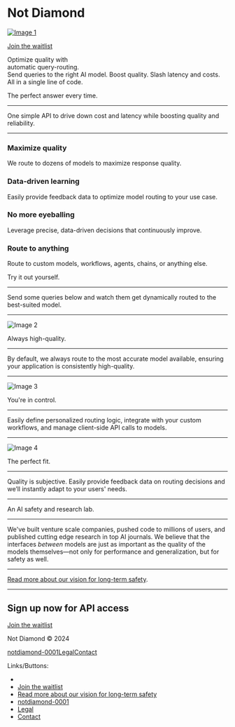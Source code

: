 Not Diamond
===============
 

[![Image 1](https://cdn.prod.website-files.com/666c8329825732540ce3c301/666c8329825732540ce3c338_logo-medium-transparent.png)](https://www.notdiamond.net/)

[Join the waitlist](https://form.typeform.com/to/EwkODNUs)

Optimize quality with  
automatic query-routing.  
Send queries to the right AI model. Boost quality. Slash latency and costs. All in a single line of code.

The perfect answer every time.  

---------------------------------

‍One simple API to drive down cost and latency while boosting quality and reliability.  

-----------------------------------------------------------------------------------------

### Maximize quality

We route to dozens of models to maximize response quality.

### Data-driven learning

Easily provide feedback data to optimize model routing to your use case.

### No more eyeballing

Leverage precise, data-driven decisions that continuously improve.

### Route to anything

Route to custom models, workflows, agents, chains, or anything else.

Try it out yourself.  

-----------------------

Send some queries below and watch them get dynamically routed to the best-suited model.  

------------------------------------------------------------------------------------------

![Image 2](https://cdn.prod.website-files.com/666c8329825732540ce3c301/666c8329825732540ce3c38b_query-table-2.png)

Always high-quality.  

-----------------------

By default, we always route to the most accurate model available, ensuring your application is consistently high-quality.  

----------------------------------------------------------------------------------------------------------------------------

![Image 3](https://cdn.prod.website-files.com/666c8329825732540ce3c301/666c8329825732540ce3c385_outage-reroute.png)

You're in control.  

---------------------

Easily define personalized routing logic, integrate with your custom workflows, and manage client-side API calls to models.  

------------------------------------------------------------------------------------------------------------------------------

![Image 4](https://cdn.prod.website-files.com/666c8329825732540ce3c301/666c8329825732540ce3c38a_model-feedback.png)

The perfect fit.  

-------------------

Quality is subjective. Easily provide feedback data on routing decisions and we’ll instantly adapt to your users' needs.  

---------------------------------------------------------------------------------------------------------------------------

An AI safety and research lab.  

---------------------------------

We've built venture scale companies, pushed code to millions of users, and published cutting edge research in top AI journals. We believe that the interfaces _between_ models are just as important as the quality of the models themselves—not only for performance and generalization, but for safety as well.  

--------------------------------------------------------------------------------------------------------------------------------

‍[Read more about our vision for long-term safety](https://www.notdiamond.net/safety).  

-----------------------------------------------------------------------------------------

Sign up now for API access
--------------------------

[Join the waitlist](https://9m1i8ut0s20.typeform.com/to/NAHJwPZR)

Not Diamond © 2024

[notdiamond-0001](https://www.notdiamond.net/notdiamond-0001)[Legal](https://www.notdiamond.net/legal)[Contact](mailto:t5@notdiamond.ai?subject=Curious%20about%20Not%20Diamond)

Links/Buttons:
- [](https://www.notdiamond.net/)
- [Join the waitlist](https://9m1i8ut0s20.typeform.com/to/NAHJwPZR)
- [Read more about our vision for long-term safety](https://www.notdiamond.net/safety)
- [notdiamond-0001](https://www.notdiamond.net/notdiamond-0001)
- [Legal](https://www.notdiamond.net/legal)
- [Contact](mailto:t5@notdiamond.ai?subject=Curious%20about%20Not%20Diamond)

